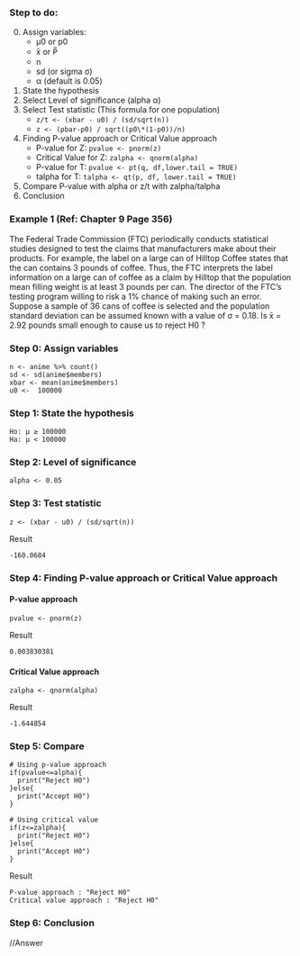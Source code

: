 ### Step to do:

0. Assign variables:
   - μ0 or p0
   - x̄ or P̅
   - n
   - sd (or sigma σ)
   - α (default is 0.05)
1. State the hypothesis
2. Select Level of significance (alpha α)
3. Select Test statistic (This formula for one population)
   - `z/t <- (xbar - u0) / (sd/sqrt(n))`
   - `z <- (pbar-p0) / sqrt((p0\*(1-p0))/n)`
4. Finding P-value approach or Critical Value approach
   - P-value for Z: `pvalue <- pnorm(z)`
   - Critical Value for Z: `zalpha <- qnorm(alpha)`
   - P-value for T: `pvalue <- pt(q, df,lower.tail = TRUE)`
   - talpha for T: `talpha <- qt(p, df, lower.tail = TRUE)`
5. Compare P-value with alpha or z/t with zalpha/talpha
6. Conclusion

### Example 1 (Ref: Chapter 9 Page 356)

The Federal Trade Commission (FTC) periodically conducts statistical studies designed to test the claims that manufacturers make about their products. For example, the label on a large can of Hilltop Coffee states that the can contains 3 pounds of coffee. Thus, the FTC interprets the label information on a large can of coffee as a claim by Hilltop that the population mean filling weight is at least 3 pounds per can. The director of the FTC’s testing program willing to risk a 1% chance of making such an error. Suppose a sample of 36 cans of coffee is selected and the population standard deviation can be assumed known with a value of σ = 0.18. Is x̄ = 2.92 pounds small enough to cause us to reject H0 ?


### Step 0: Assign variables

```
n <- anime %>% count()
sd <- sd(anime$members)
xbar <- mean(anime$members)
u0 <-  100000
  ```

### Step 1: State the hypothesis

```
Ho: μ ≥ 100000  
Ha: μ < 100000
```

### Step 2: Level of significance

```
alpha <- 0.05
```

### Step 3: Test statistic

```
z <- (xbar - u0) / (sd/sqrt(n))
```
Result
```
-160.0684
```

### Step 4: Finding P-value approach or Critical Value approach
#### P-value approach

```
pvalue <- pnorm(z)
```
Result
```
0.003830381
```
#### Critical Value approach
```
zalpha <- qnorm(alpha)
```
Result
```
-1.644854
```

### Step 5: Compare

```
# Using p-value approach
if(pvalue<=alpha){
  print("Reject H0")
}else{
  print("Accept H0")
}

# Using critical value
if(z<=zalpha){
  print("Reject H0")
}else{
  print("Accept H0")
}
```
Result
```
P-value approach : "Reject H0"
Critical value approach : "Reject H0"
```


### Step 6: Conclusion

//Answer
